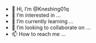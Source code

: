 - 👋 Hi, I’m @Kneshing01q
- 👀 I’m interested in ...
- 🌱 I’m currently learning ...
- 💞️ I’m looking to collaborate on ...
- 📫 How to reach me ...

<!---
Kneshing01q/Kneshing01q is a ✨ special ✨ repository because its `README.md` (this file) appears on your GitHub profile.
You can click the Preview link to take a look at your changes.
--->
